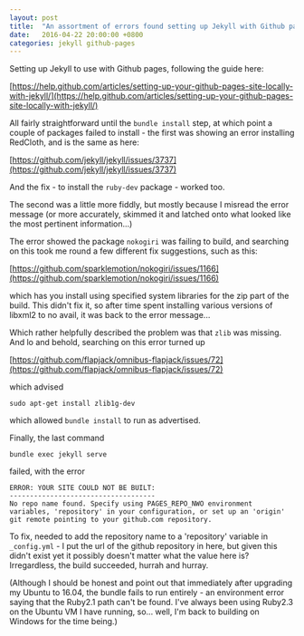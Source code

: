 ```yaml
---
layout: post
title:  "An assortment of errors found setting up Jekyll with Github pages on Ubuntu"
date:   2016-04-22 20:00:00 +0800
categories: jekyll github-pages
---
```


Setting up Jekyll to use with Github pages, following the guide here:

[https://help.github.com/articles/setting-up-your-github-pages-site-locally-with-jekyll/](https://help.github.com/articles/setting-up-your-github-pages-site-locally-with-jekyll/)

All fairly straightforward until the `bundle install` step, at which point a couple of packages failed to install - the first was showing an error installing RedCloth, and is the same as here:

[https://github.com/jekyll/jekyll/issues/3737](https://github.com/jekyll/jekyll/issues/3737)

And the fix - to install the `ruby-dev` package - worked too.

The second was a little more fiddly, but mostly because I misread the error message (or more accurately, skimmed it and latched onto what looked like the most pertinent information...)

The error showed the package `nokogiri` was failing to build, and searching on this took me round a few different fix suggestions, such as this:

[https://github.com/sparklemotion/nokogiri/issues/1166](https://github.com/sparklemotion/nokogiri/issues/1166)

which has you install using specified system libraries for the zip part of the build. This didn't fix it, so after time spent installing various versions of libxml2 to no avail, it was back to the error message...

Which rather helpfully described the problem was that `zlib` was missing. And lo and behold, searching on this error turned up

[https://github.com/flapjack/omnibus-flapjack/issues/72](https://github.com/flapjack/omnibus-flapjack/issues/72)

which advised

```
sudo apt-get install zlib1g-dev
```

which allowed `bundle install` to run as advertised.

Finally, the last command

```
bundle exec jekyll serve
```

failed, with the error

```
ERROR: YOUR SITE COULD NOT BE BUILT:
------------------------------------
No repo name found. Specify using PAGES_REPO_NWO environment variables, 'repository' in your configuration, or set up an 'origin' git remote pointing to your github.com repository.
```

To fix, needed to add the repository name to a 'repository' variable in `_config.yml` - I put the url of the github repository in here, but given this didn't exist yet it possibly doesn't matter what the value here is? Irregardless, the build succeeded, hurrah and hurray.
 
(Although I should be honest and point out that immediately after upgrading my Ubuntu to 16.04, the bundle fails to run entirely - an environment error saying that the Ruby2.1 path can't be found. I've always been using Ruby2.3 on the Ubuntu VM I have running, so... well, I'm back to building on Windows for the time being.)
